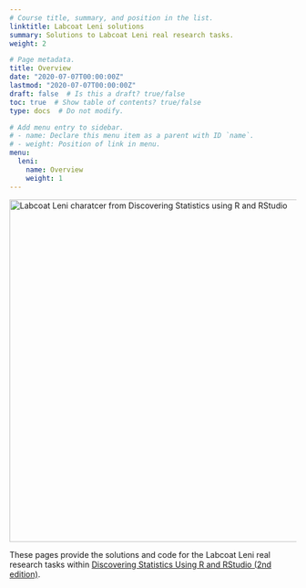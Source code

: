 ```yaml
---
# Course title, summary, and position in the list.
linktitle: Labcoat Leni solutions
summary: Solutions to Labcoat Leni real research tasks.
weight: 2

# Page metadata.
title: Overview
date: "2020-07-07T00:00:00Z"
lastmod: "2020-07-07T00:00:00Z"
draft: false  # Is this a draft? true/false
toc: true  # Show table of contents? true/false
type: docs  # Do not modify.

# Add menu entry to sidebar.
# - name: Declare this menu item as a parent with ID `name`.
# - weight: Position of link in menu.
menu:
  leni:
    name: Overview
    weight: 1
---
```




<img src="/img/leni_banner.png" alt = "Labcoat Leni charatcer from Discovering Statistics using R and RStudio" width="600">

These pages provide the solutions and code for the Labcoat Leni real research tasks within [Discovering Statistics Using R and RStudio (2nd edition)](https://www.discoveringstatistics.com/books/dsur/).
